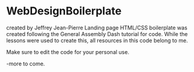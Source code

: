 # WebDesignBoilerplate
created by Jeffrey Jean-Pierre
Landing page HTML/CSS boilerplate was created following the General Assembly Dash tutorial for code. While the lessons were used to create this, all resources in this code belong to me.

Make sure to edit the code for your personal use.

-more to come.
